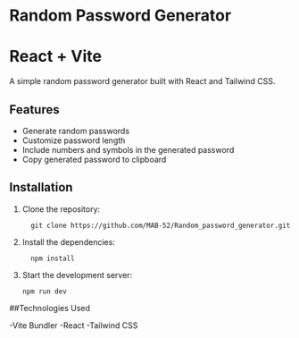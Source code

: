 # Random Password Generator
# React + Vite

A simple random password generator built with React and Tailwind CSS.

## Features

- Generate random passwords
- Customize password length
- Include numbers and symbols in the generated password
- Copy generated password to clipboard

## Installation

1. Clone the repository:
   
         git clone https://github.com/MAB-52/Random_password_generator.git

2. Install the dependencies:

         npm install

3. Start the development server:

       npm run dev

##Technologies Used

-Vite Bundler
-React
-Tailwind CSS
